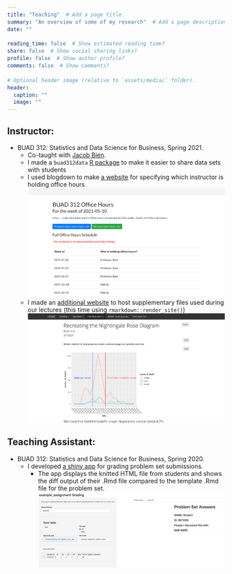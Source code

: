 ```yaml
---
title: "Teaching"  # Add a page title.
summary: "An overview of some of my research"  # Add a page description.
date: ""

reading_time: false  # Show estimated reading time?
share: false  # Show social sharing links?
profile: false  # Show author profile?
comments: false  # Show comments?

# Optional header image (relative to `assets/media/` folder).
header:
  caption: ""
  image: ""
---
```


## Instructor:

* BUAD 312: Statistics and Data Science for Business, Spring 2021.
    * Co-taught with [Jacob Bien](http://faculty.marshall.usc.edu/Jacob-Bien/).
    * I made a `buad312data` [R package](https://github.com/BUAD312/BUAD_312_data) to make it easier to share data sets with students
    * I used blogdown to make [a website](https://patrickvossler18.github.io/buad_312_office_hour_info/2021/01/01/buad-312-oh-schedule/) for specifying which instructor is holding office hours
    ![screenshot of office hours page page](office_hours_schedule.png)
    * I made an [additional website](https://patrickvossler18.github.io/buad_312_files/index.html) to host supplementary files used during our lectures (this time using `rmarkdown::render_site()`) ![screenshot of Nightingale plot recreation page](nightingale_plots.png)


## Teaching Assistant:

* BUAD 312: Statistics and Data Science for Business, Spring 2020.
    * I developed [a shiny app](https://github.com/patrickvossler18/grading_shiny_app) for grading problem set submissions.
        * The app displays the knitted HTML file from students and shows the diff output of their .Rmd file compared to the template .Rmd file for the problem set.
    ![Screenshot of shiny app](grading_app_screenshot.png)

